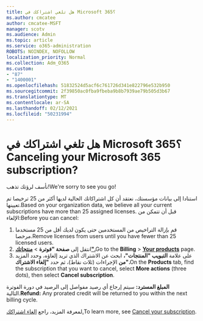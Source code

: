 ```yaml
---
title: هل تلغي اشتراكك في Microsoft 365؟
ms.author: cmcatee
author: cmcatee-MSFT
manager: scotv
ms.audience: Admin
ms.topic: article
ms.service: o365-administration
ROBOTS: NOINDEX, NOFOLLOW
localization_priority: Normal
ms.collection: Adm_O365
ms.custom:
- "87"
- "1400001"
ms.openlocfilehash: 51832524d5acf6c761726d341e822796e532b950
ms.sourcegitcommit: 2f39850ac0fba9fbeba9b8b7939ae79b505d3b67
ms.translationtype: MT
ms.contentlocale: ar-SA
ms.lasthandoff: 02/12/2021
ms.locfileid: "50231994"
---
```

# <a name="canceling-your-microsoft-365-subscription"></a><span data-ttu-id="f44a4-102">هل تلغي اشتراكك في Microsoft 365؟</span><span class="sxs-lookup"><span data-stu-id="f44a4-102">Canceling your Microsoft 365 subscription?</span></span>

<span data-ttu-id="f44a4-103">نأسف لرؤتك تذهب!</span><span class="sxs-lookup"><span data-stu-id="f44a4-103">We're sorry to see you go!</span></span>
  
<span data-ttu-id="f44a4-104">استنادا إلى بيانات مؤسستك، نعتقد أن كل اشتراكاتك الحالية لديها أكثر من 25 ترخيصا تم تعيينها.</span><span class="sxs-lookup"><span data-stu-id="f44a4-104">Based on your organization data, we believe all your current subscriptions have more than 25 assigned licenses.</span></span> <span data-ttu-id="f44a4-105">قبل أن تتمكن من الإلغاء:</span><span class="sxs-lookup"><span data-stu-id="f44a4-105">Before you can cancel:</span></span>

1. <span data-ttu-id="f44a4-106">قم بإزالة التراخيص من المستخدمين حتى يكون لديك أقل من 25 مستخدما مرخصا.</span><span class="sxs-lookup"><span data-stu-id="f44a4-106">Remove licenses from users until you have fewer than 25 licensed users.</span></span>
2. <span data-ttu-id="f44a4-107">انتقل إلى **صفحة "فوترة** \> **[منتجاتك".](https://go.microsoft.com/fwlink/p/?linkid=842054)**</span><span class="sxs-lookup"><span data-stu-id="f44a4-107">Go to the **Billing** \> **[Your products](https://go.microsoft.com/fwlink/p/?linkid=842054)** page.</span></span>
3. <span data-ttu-id="f44a4-108">على علامة **التبويب "المنتجات"،** ابحث عن الاشتراك الذي تريد إلغاؤه، وحدد المزيد **من** الإجراءات (ثلاث نقاط)، ثم حدد **"إلغاء الاشتراك".**</span><span class="sxs-lookup"><span data-stu-id="f44a4-108">On the **Products** tab, find the subscription that you want to cancel, select **More actions** (three dots), then select **Cancel subscription**.</span></span>

<span data-ttu-id="f44a4-109">**المبلغ المسترد:** سيتم إرجاع أي رصيد مفواصل إلى الرصيد في دورة الفوترة التالية.</span><span class="sxs-lookup"><span data-stu-id="f44a4-109">**Refund:** Any prorated credit will be returned to you within the next billing cycle.</span></span>

<span data-ttu-id="f44a4-110">لمعرفة المزيد، راجع [إلغاء اشتراكك.](https://docs.microsoft.com/microsoft-365/commerce/subscriptions/cancel-your-subscription)</span><span class="sxs-lookup"><span data-stu-id="f44a4-110">To learn more, see [Cancel your subscription](https://docs.microsoft.com/microsoft-365/commerce/subscriptions/cancel-your-subscription).</span></span>